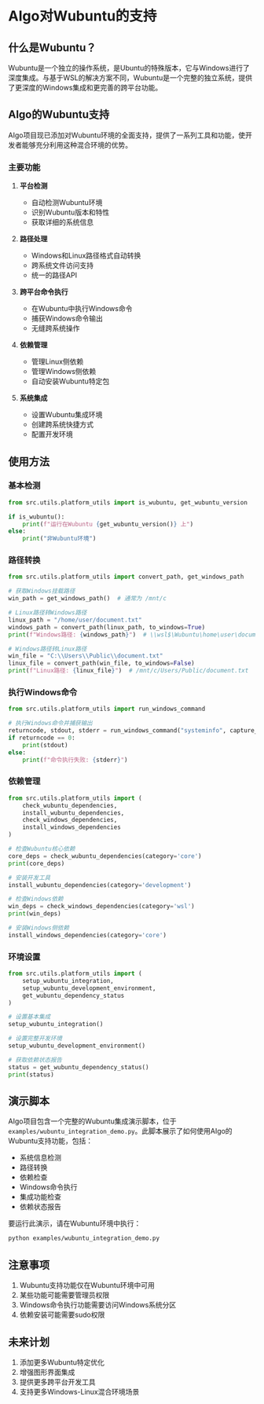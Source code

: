 # AIgo对Wubuntu的支持

## 什么是Wubuntu？

Wubuntu是一个独立的操作系统，是Ubuntu的特殊版本，它与Windows进行了深度集成。与基于WSL的解决方案不同，Wubuntu是一个完整的独立系统，提供了更深度的Windows集成和更完善的跨平台功能。

## AIgo的Wubuntu支持

AIgo项目现已添加对Wubuntu环境的全面支持，提供了一系列工具和功能，使开发者能够充分利用这种混合环境的优势。

### 主要功能

1. **平台检测**
   - 自动检测Wubuntu环境
   - 识别Wubuntu版本和特性
   - 获取详细的系统信息

2. **路径处理**
   - Windows和Linux路径格式自动转换
   - 跨系统文件访问支持
   - 统一的路径API

3. **跨平台命令执行**
   - 在Wubuntu中执行Windows命令
   - 捕获Windows命令输出
   - 无缝跨系统操作

4. **依赖管理**
   - 管理Linux侧依赖
   - 管理Windows侧依赖
   - 自动安装Wubuntu特定包

5. **系统集成**
   - 设置Wubuntu集成环境
   - 创建跨系统快捷方式
   - 配置开发环境

## 使用方法

### 基本检测

```python
from src.utils.platform_utils import is_wubuntu, get_wubuntu_version

if is_wubuntu():
    print(f"运行在Wubuntu {get_wubuntu_version()} 上")
else:
    print("非Wubuntu环境")
```

### 路径转换

```python
from src.utils.platform_utils import convert_path, get_windows_path

# 获取Windows挂载路径
win_path = get_windows_path()  # 通常为 /mnt/c

# Linux路径转Windows路径
linux_path = "/home/user/document.txt"
windows_path = convert_path(linux_path, to_windows=True)
print(f"Windows路径: {windows_path}")  # \\wsl$\Wubuntu\home\user\document.txt

# Windows路径转Linux路径
win_file = "C:\\Users\\Public\\document.txt"
linux_file = convert_path(win_file, to_windows=False)
print(f"Linux路径: {linux_file}")  # /mnt/c/Users/Public/document.txt
```

### 执行Windows命令

```python
from src.utils.platform_utils import run_windows_command

# 执行Windows命令并捕获输出
returncode, stdout, stderr = run_windows_command("systeminfo", capture_output=True)
if returncode == 0:
    print(stdout)
else:
    print(f"命令执行失败: {stderr}")
```

### 依赖管理

```python
from src.utils.platform_utils import (
    check_wubuntu_dependencies, 
    install_wubuntu_dependencies,
    check_windows_dependencies,
    install_windows_dependencies
)

# 检查Wubuntu核心依赖
core_deps = check_wubuntu_dependencies(category='core')
print(core_deps)

# 安装开发工具
install_wubuntu_dependencies(category='development')

# 检查Windows依赖
win_deps = check_windows_dependencies(category='wsl')
print(win_deps)

# 安装Windows侧依赖
install_windows_dependencies(category='core')
```

### 环境设置

```python
from src.utils.platform_utils import (
    setup_wubuntu_integration,
    setup_wubuntu_development_environment,
    get_wubuntu_dependency_status
)

# 设置基本集成
setup_wubuntu_integration()

# 设置完整开发环境
setup_wubuntu_development_environment()

# 获取依赖状态报告
status = get_wubuntu_dependency_status()
print(status)
```

## 演示脚本

AIgo项目包含一个完整的Wubuntu集成演示脚本，位于 `examples/wubuntu_integration_demo.py`。此脚本展示了如何使用AIgo的Wubuntu支持功能，包括：

- 系统信息检测
- 路径转换
- 依赖检查
- Windows命令执行
- 集成功能检查
- 依赖状态报告

要运行此演示，请在Wubuntu环境中执行：

```bash
python examples/wubuntu_integration_demo.py
```

## 注意事项

1. Wubuntu支持功能仅在Wubuntu环境中可用
2. 某些功能可能需要管理员权限
3. Windows命令执行功能需要访问Windows系统分区
4. 依赖安装可能需要sudo权限

## 未来计划

1. 添加更多Wubuntu特定优化
2. 增强图形界面集成
3. 提供更多跨平台开发工具
4. 支持更多Windows-Linux混合环境场景 